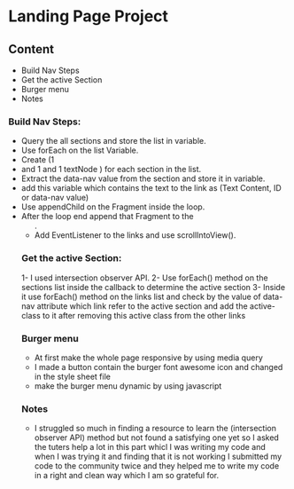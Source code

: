 # Landing Page Project

## Content
* Build Nav Steps
* Get the active Section
* Burger menu
* Notes

### Build Nav Steps:
* Query the all sections and store the list in variable.
* Use forEach on the list Variable.
* Create (1 <li> and 1 <a> and 1 textNode ) for each section in the list.
* Extract the data-nav value from the section and store it in variable.
* add this variable which contains the text to the link as (Text Content, ID or data-nav value)
* Use appendChild on the Fragment inside the loop.
* After the loop end append that Fragment to the <ul>.
* Add EventListener to the links and use scrollIntoView().

### Get the active Section:
1- I used intersection observer API.
2-  Use forEach() method on the sections list inside the callback to determine the active section 
3- Inside it use forEach() method on the links list and check by the value of data-nav attribute which link refer to the active section and add the active-class to it after removing this active class from the other links 

### Burger menu
- At first make the whole page responsive by using media query 
- I made a button contain the burger font awesome icon and changed in the style sheet file   
- make the burger menu dynamic by using javascript 


### Notes
- I struggled so much in finding a resource to learn the (intersection observer API) method but not found a satisfying one yet so I asked the tuters help a lot in this part whicl I was writing my code and when I was trying it and finding that it is not working I submitted my code to the community twice and they helped me to write my code in a right and clean way which I am so grateful for. 
